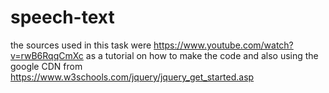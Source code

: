 # speech-text
the sources used in this task were
https://www.youtube.com/watch?v=rwB6RqqCmXc
as a tutorial on how to make the code 
and also using the google CDN from 
https://www.w3schools.com/jquery/jquery_get_started.asp
